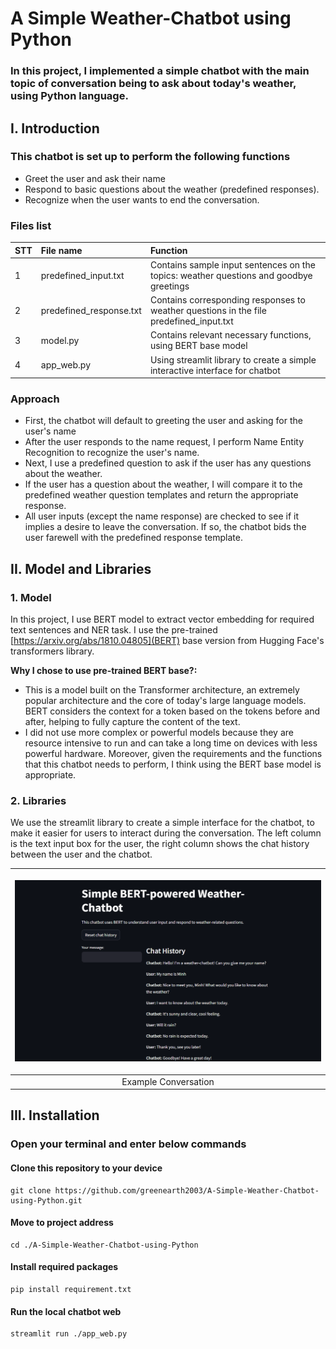 # A Simple Weather-Chatbot using Python
### In this project, I implemented a simple chatbot with the main topic of conversation being to ask about today's weather, using Python language.
## I. Introduction
### This chatbot is set up to perform the following functions
- Greet the user and ask their name
- Respond to basic questions about the weather (predefined responses).
- Recognize when the user wants to end the conversation.
### Files list
|STT|       File name       |                             Function                                         |
|:--|:----------------------|:-----------------------------------------------------------------------------|
| 1 |predefined_input.txt   |Contains sample input sentences on the topics: weather questions and goodbye greetings|
| 2 |predefined_response.txt|Contains corresponding responses to weather questions in the file predefined_input.txt|
| 3 |model.py               |Contains relevant necessary functions, using BERT base model|
| 4 |app_web.py             |Using streamlit library to create a simple interactive interface for chatbot|
### Approach
- First, the chatbot will default to greeting the user and asking for the user's name
- After the user responds to the name request, I perform Name Entity Recognition to recognize the user's name.
- Next, I use a predefined question to ask if the user has any questions about the weather.
- If the user has a question about the weather, I will compare it to the predefined weather question templates and return the appropriate response.
- All user inputs (except the name response) are checked to see if it implies a desire to leave the conversation. If so, the chatbot bids the user farewell with the predefined response template.
## II. Model and Libraries
### 1. Model 
In this project, I use BERT model to extract vector embedding for required text sentences and NER task. I use the pre-trained [https://arxiv.org/abs/1810.04805](BERT) base version from Hugging Face's transformers library. 

**Why I chose to use pre-trained BERT base?:**
- This is a model built on the Transformer architecture, an extremely popular architecture and the core of today's large language models. BERT considers the context for a token based on the tokens before and after, helping to fully capture the content of the text.
- I did not use more complex or powerful models because they are resource intensive to run and can take a long time on devices with less powerful hardware. Moreover, given the requirements and the functions that this chatbot needs to perform, I think using the BERT base model is appropriate.

### 2. Libraries
We use the streamlit library to create a simple interface for the chatbot, to make it easier for users to interact during the conversation.
The left column is the text input box for the user, the right column shows the chat history between the user and the chatbot.

|                           <p> <img src="./pics/example_conversation.png" width="800"> </p>                            |
| :---------------------------------------------------------------------------------------------------------: |
|                                               Example Conversation                                          |

## III. Installation
### Open your terminal and enter below commands
#### Clone this repository to your device 
```
git clone https://github.com/greenearth2003/A-Simple-Weather-Chatbot-using-Python.git
```
#### Move to project address
```
cd ./A-Simple-Weather-Chatbot-using-Python
```
#### Install required packages
```
pip install requirement.txt
```
#### Run the local chatbot web
```
streamlit run ./app_web.py
```